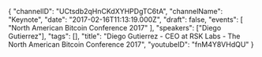 {
    "channelID": "UCtsdb2qHnCKdXYHPDgTC6tA",
    "channelName": "Keynote",
    "date": "2017-02-16T11:13:19.000Z",
    "draft": false,
    "events": [
        "North American Bitcoin Conference 2017"
    ],
    "speakers": ["Diego Gutierrez"],
    "tags": [],
    "title": "Diego Gutierrez - CEO at RSK Labs -  The North American Bitcoin Conference 2017",
    "youtubeID": "fnM4Y8VHdQU"
}
